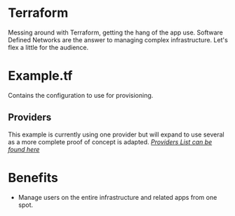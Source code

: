 # Terraform
Messing around with Terraform, getting the hang of the app use. Software Defined Networks are the answer to managing complex infrastructure. Let's flex a little for the audience.

# Example.tf
Contains the configuration to use for provisioning.

## Providers
This example is currently using one provider but will expand to use several as a more complete proof of concept is adapted.
_[Providers List can be found here](https://www.terraform.io/docs/providers/index.html)_


# Benefits
* Manage users on the entire infrastructure and related apps from one spot.
